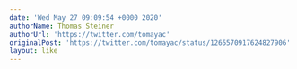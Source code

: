 ```yaml
---
date: 'Wed May 27 09:09:54 +0000 2020'
authorName: Thomas Steiner
authorUrl: 'https://twitter.com/tomayac'
originalPost: 'https://twitter.com/tomayac/status/1265570917624827906'
layout: like
---
```

